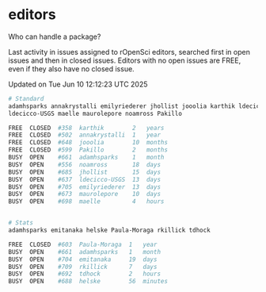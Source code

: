 # editors

Who can handle a package?

Last activity in issues assigned to rOpenSci editors, searched first in open
issues and then in closed issues. Editors with no open issues are FREE, even if
they also have no closed issue.


Updated on Tue Jun 10 12:12:23 UTC 2025

```bash
# Standard
adamhsparks annakrystalli emilyriederer jhollist jooolia karthik ldecicco
ldecicco-USGS maelle maurolepore noamross Pakillo

FREE  CLOSED  #358  karthik        2   years
FREE  CLOSED  #502  annakrystalli  1   year
FREE  CLOSED  #648  jooolia        10  months
FREE  CLOSED  #599  Pakillo        2   months
BUSY  OPEN    #661  adamhsparks    1   month
BUSY  OPEN    #556  noamross       18  days
BUSY  OPEN    #685  jhollist       15  days
BUSY  OPEN    #637  ldecicco-USGS  13  days
BUSY  OPEN    #705  emilyriederer  13  days
BUSY  OPEN    #673  maurolepore    10  days
BUSY  OPEN    #698  maelle         4   hours


# Stats
adamhsparks emitanaka helske Paula-Moraga rkillick tdhock

FREE  CLOSED  #603  Paula-Moraga  1   year
BUSY  OPEN    #661  adamhsparks   1   month
BUSY  OPEN    #704  emitanaka     19  days
BUSY  OPEN    #709  rkillick      7   days
BUSY  OPEN    #692  tdhock        2   hours
BUSY  OPEN    #688  helske        56  minutes
```
